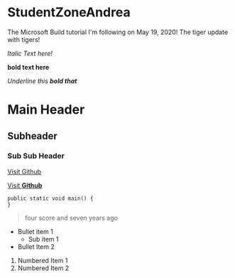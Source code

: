 # StudentZoneAndrea

The Microsoft Build tutorial I'm following on May 19, 2020!
The tiger update with tigers!

_Italic Text here!_

**bold text here**

_Underline this **bold that**_

# Main Header

## Subheader

### Sub Sub Header

[Visit Github](http://github.com)

[Visit **Github**](http://github.com)

```
public static void main() {
}
```

> four score and seven years ago

- Bullet item 1
  - Sub item 1
- Bullet Item 2

1. Numbered Item 1
2. Numbered Item 2
